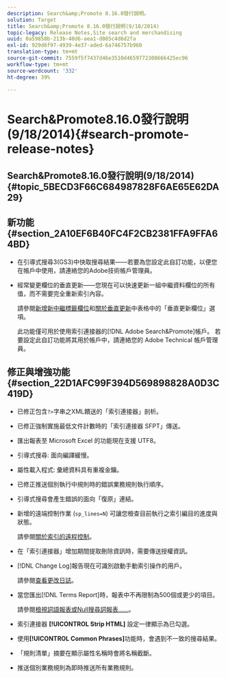 ```yaml
---
description: Search&amp;Promote 8.16.0發行說明。
solution: Target
title: Search&amp;Promote 8.16.0發行說明(9/18/2014)
topic-legacy: Release Notes,Site search and merchandising
uuid: 0a59858b-213b-40d6-aea1-d085c4d6d2fa
exl-id: 929d6f97-4939-4e37-aded-6a746757b960
translation-type: tm+mt
source-git-commit: 7559f5f7437d46e3510d4659772308666425ec96
workflow-type: tm+mt
source-wordcount: '332'
ht-degree: 39%

---
```


# Search&amp;Promote8.16.0發行說明(9/18/2014){#search-promote-release-notes}

## Search&amp;Promote8.16.0發行說明(9/18/2014){#topic_5BECD3F66C684987828F6AE65E62DA29}

## 新功能{#section_2A10EF6B40FC4F2CB2381FFA9FFA64BD}

* 在引導式搜尋3(GS3)中快取搜尋結果——若要為您設定此自訂功能，以便您在帳戶中使用，請連絡您的Adobe技術帳戶管理員。
* 經常變更欄位的垂直更新——您現在可以快速更新一組中繼資料欄位的所有值，而不需要完全重新索引內容。

   請參閱[新增新中繼標籤欄位](../c-about-settings-menu/c-about-metadata-menu.md#task_6DF188C0FC7F4831A4444CA9AFA615E5)和[關於垂直更新](../c-about-index-menu/c-about-vertical-updates.md#concept_E65A70C9C2E04804BF24FBE1B3CAD899)中表格中的「垂直更新欄位」選項。

   此功能僅可用於使用索引連接器的[!DNL Adobe Search&Promote]帳戶。 若要設定此自訂功能將其用於帳戶中，請連絡您的 Adobe Technical 帳戶管理員。

## 修正與增強功能{#section_22D1AFC99F394D569898828A0D3C419D}

* 已修正包含`?>`字串之XML饋送的「索引連接器」剖析。
* 已修正強制實施最低文件計數時的「索引連接器 SFPT」傳送。
* 匯出報表至 Microsoft Excel 的功能現在支援 UTF8。
* 引導式搜尋: 面向編譯緩慢。
* 屬性載入程式: 彙總資料具有重複金鑰。
* 已修正推送個別執行中規則時的錯誤業務規則執行順序。
* 引導式搜尋會產生錯誤的面向「復原」連結。
* 新增的遠端控制作業 (`sp_lines=N`) 可讓您檢查目前執行之索引編目的進度與狀態。

   請參閱[關於索引的遠程控制](../c-about-index-menu/c-about-remote-control-for-indexing.md#concept_C79B322190E84106A434E5C6D4A4118F)。

* 在「索引連接器」增加期間提取刪除資訊時，需要傳送授權資訊。
* [!DNL Change Log]報告現在可識別啟動手動索引操作的用戶。

   請參閱[查看更改日誌](../c-about-reports-menu/c-about-reports-menu.md#task_166F1156719F4B3D834BEA8E249C8057)。

* 當您匯出[!DNL Terms Report]時，報表中不再限制為500個或更少的項目。

   請參閱[檢視詞語報表或Null搜尋詞報表……](../c-about-reports-menu/c-about-reports-menu.md#task_53B7ED1582DD4B0E8376546A7AFC789A)。

* 索引連接器 **[!UICONTROL Strip HTML]** 設定一律顯示為已勾選。
* 使用&#x200B;**[!UICONTROL Common Phrases]**&#x200B;功能時，會遇到不一致的搜尋結果。
* 「規則清單」摘要在顯示屬性名稱時會將名稱截斷。
* 推送個別業務規則為即時推送所有業務規則。

